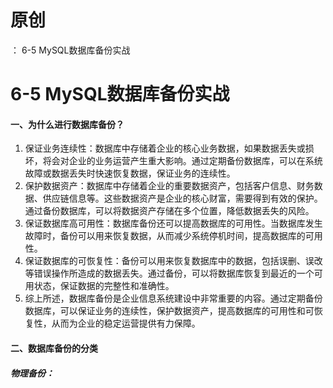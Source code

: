 # 原创
：  6-5 MySQL数据库备份实战

# 6-5 MySQL数据库备份实战

#### 一、为什么进行数据库备份？

1.  保证业务连续性：数据库中存储着企业的核心业务数据，如果数据丢失或损坏，将会对企业的业务运营产生重大影响。通过定期备份数据库，可以在系统故障或数据丢失时快速恢复数据，保证业务的连续性。 
1.  保护数据资产：数据库中存储着企业的重要数据资产，包括客户信息、财务数据、供应链信息等。这些数据资产是企业的核心财富，需要得到有效的保护。通过备份数据库，可以将数据资产存储在多个位置，降低数据丢失的风险。 
1.  保证数据库高可用性：数据库备份还可以提高数据库的可用性。当数据库发生故障时，备份可以用来恢复数据，从而减少系统停机时间，提高数据库的可用性。 
1.  保证数据库的可恢复性：备份可以用来恢复数据库中的数据，包括误删、误改等错误操作所造成的数据丢失。通过备份，可以将数据库恢复到最近的一个可用状态，保证数据的完整性和准确性。 
1. 综上所述，数据库备份是企业信息系统建设中非常重要的内容。通过定期备份数据库，可以保证业务的连续性，保护数据资产，提高数据库的可用性和可恢复性，从而为企业的稳定运营提供有力保障。 

#### 二、数据库备份的分类

##### 物理备份：
